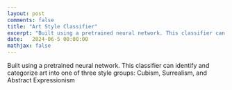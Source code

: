 ```yaml
---
layout: post
comments: false
title: "Art Style Classifier"
excerpt: "Built using a pretrained neural network. This classifier can identify and categorize art into one of three style groups: Cubism, Surrealism, and Abstract Expressionism."
date:   2024-06-5 00:00:00
mathjax: false
---
```


Built using a pretrained neural network. This classifier can identify and categorize art into one of three style groups: Cubism, Surrealism, and Abstract Expressionism